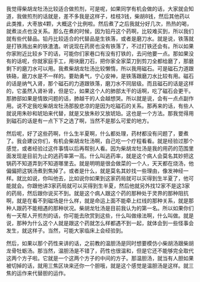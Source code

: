 我觉得柴胡龙牡汤比较适合做煎剂，可是呢，如果同学有机会做的话，大家就会知道，我做煎剂的话就是，差不多我是这样子，桂枝3钱，柴胡8钱，然后其他药以此类推，大枣放4颗，大概这个比例啦。然后煮了之后我就分好几次，热热的喝，就煮淡点也没关系。那么在煮的时候，因为铅丹这个药啊，比较难买到，所以我们就有些代替品。铅丹比较适合的代替品是生铁落，或者是磨刀水。就是说，铁落就是打铁溅出来的铁渣渣。听说现在药房也没有铁落了，不过打铁还会有。所以如果你家附近比较乡下的话，可能你们家巷口有没有打铁的，去问他要一点。那如果没有的话呢，你就家庭手工，用块磨刀石，把你家全家菜刀到剪刀全都给磨了，那磨剩下的磨刀水可以用。我煮柴胡龙牡汤比较懒惰，所以我用磁石。可是磁石力道跟铁硌，磨刀水是不一样的。要助勇气，宁心安神，是铁落跟磨刀水比较有用。磁石的话是纳气入肾，那个磁石的力道跟铁落，磨刀水不同层级。而且磁石的话是这样的，它虽然入肾补肾，但是它，如果这个人的肺部太干的话啊，吃了磁石会更干。那肺部如果是情致问题的话，肺越干的人会越想哭。所以就是说，会有一点点副作用。说不定我吃柴胡龙牡汤那股悲凉的是因为吃磁石的关系。那再来的话，有些人就说用朱砂和琥珀来代替，就是又放朱砂又放琥珀。这也是一个方法。那我觉得用到磁石的话是有一点下下之选了啊，当然不是那么可爱的地方。

然后呢，好了这些药啊，什么生半夏啊，什么都处理，药材都没有问题了，要煮了。我会建议你们，有机会柴胡龙牡汤啊，自己吃一个疗程看看。就是经验过那个感觉，或者经验过这件事情以后再帮别人看。因为柴胡龙牡汤是我的用药的范围里面发现是目前为止的逃药率第一高。什么叫逃药率，就是这个病人会莫名其妙把这锅药不知道弄到不知道哪里去。就是明明是很会做菜的一个人，天天都在烧汤，他偏偏把这锅汤煮到焦掉了。或者是什么，就是莫名其妙找一些理由，像发神经一样。就比如说，你叫他去，比如说你如果到这家药局就可以买得到生半夏了，他可能就会。你跟他讲3家药局就可以买得到生半夏，然后他就另外找12家不是这3家的药局，然后跟你说买不到。就是这个病人跟这个药的那种处于灵界的那种阻抗啊，就是在看不到磁场是什么样，就是命运上面不能牵上红线的那种关系，就是那种人跟药不能相遇的那种状况。柴胡龙牡汤是目前我认为的第一名。所以如果你们有一天帮人开煎剂的话，你可能去欣赏到这些，什么叫做缘法啊，什么叫做。就是说，那种为什么这个人就是跟这个药就怎么样都遇不到一起，就体会到一些怪事会发生，就这样子。当然，可能大家临床上会经验到。

然后，如果以那个药性来讲的话，之前教的温胆汤是同时想要模仿小柴胡汤跟柴胡龙骨牡蛎汤。那当然，温胆汤是不错了，药性也很温和，但是它还不能够完全取代这两个方子啦。它就是一个这两个方子的中间的方子。那温胆汤，就当有人胆如果被切掉的话，就用三焦区块来还你一个胆哦，就是这个感觉是温胆汤是这样。就三焦的运作来代替胆的运作。
